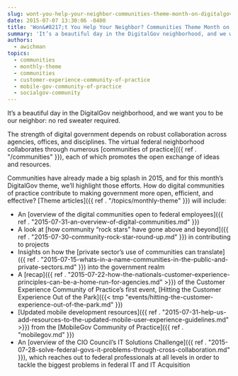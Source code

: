 ```yaml
---
slug: wont-you-help-your-neighbor-communities-theme-month-on-digitalgov
date: 2015-07-07 13:30:06 -0400
title: 'Won&#8217;t You Help Your Neighbor? Communities Theme Month on DigitalGov'
summary: 'It’s a beautiful day in the DigitalGov neighborhood, and we want you to be our neighbor: no red sweater required. The strength of digital government depends on robust collaboration across agencies, offices, and disciplines. The virtual federal neighborhood collaborates through numerous communities of practice, each of which promotes the open exchange of ideas and resources.'
authors:
  - awichman
topics:
  - communities
  - monthly-theme
  - communities
  - customer-experience-community-of-practice
  - mobile-gov-community-of-practice
  - socialgov-community
---
```


It’s a beautiful day in the DigitalGov neighborhood, and we want you to be our neighbor: no red sweater required.

The strength of digital government depends on robust collaboration across agencies, offices, and disciplines. The virtual federal neighborhood collaborates through numerous [communities of practice]({{ ref . "/communities" }}), each of which promotes the open exchange of ideas and resources.

Communities have already made a big splash in 2015, and for this month’s DigitalGov theme, we’ll highlight those efforts. How do digital communities of practice contribute to making government more open, efficient, and effective? [Theme articles]({{ ref . "/topics/monthly-theme" }}) will include:

  * An [overview of the digital communities open to federal employees]({{ ref . "2015-07-31-an-overview-of-digital-communities.md" }})
  * A look at [how community “rock stars” have gone above and beyond]({{ ref . "2015-07-30-community-rock-star-round-up.md" }}) in contributing to projects
  * Insights on how the [private sector’s use of communities can translate]({{ ref . "2015-07-15-whats-in-a-name-communities-in-the-public-and-private-sectors.md" }}) into the government realm
  * A [recap]({{ ref . "2015-07-22-how-the-nationals-customer-experience-principles-can-be-a-home-run-for-agencies.md" >}}) of the Customer Experience Community of Practice’s first event, [Hitting the Customer Experience Out of the Park]({{< tmp "events/hitting-the-customer-experience-out-of-the-park.md" }})
  * [Updated mobile development resources]({{ ref . "2015-07-31-help-us-add-resources-to-the-updated-mobile-user-experience-guidelines.md" >}}) from the [MobileGov Community of Practice]({{ ref . "mobilegov.md" }})
  * An [overview of the CIO Council’s IT Solutions Challenge]({{ ref . "2015-07-28-solve-federal-govs-it-problems-through-cross-collaboration.md" }}), which reaches out to federal professionals at all levels in order to tackle the biggest problems in federal IT and IT Acquisition